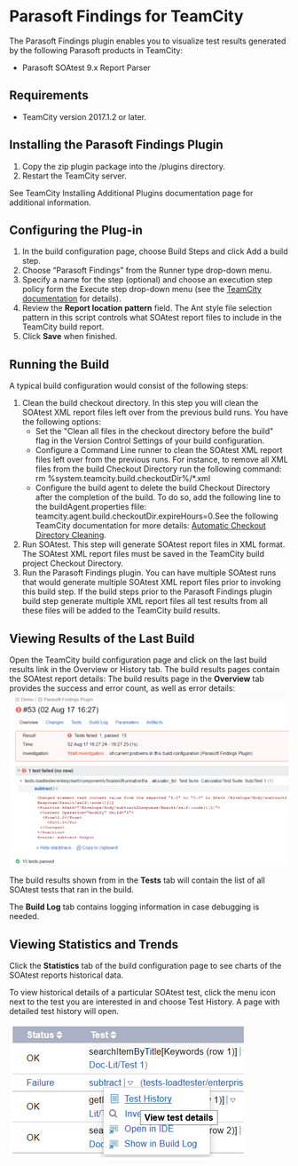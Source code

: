 # Parasoft Findings for TeamCity

The Parasoft Findings plugin enables you to visualize test results generated by the following Parasoft products in TeamCity:
* Parasoft SOAtest 9.x Report Parser

## Requirements

* TeamCity version 2017.1.2 or later.

## Installing the Parasoft Findings Plugin
1. Copy the zip plugin package into the <TeamCity Data Directory>/plugins directory.
2. Restart the TeamCity server.

See TeamCity Installing Additional Plugins documentation page for additional information.

## Configuring the Plug-in

1. In the build configuration page, choose Build Steps and click Add a build step. 
2. Choose “Parasoft Findings” from the Runner type drop-down menu.
3. Specify a name for the step (optional) and choose an execution step policy form the Execute step drop-down menu (see the [TeamCity documentation](https://confluence.jetbrains.com/display/TCD10/Configuring+Build+Steps) for details).
4. Review the **Report location pattern** field. The Ant style file selection pattern in this script controls what SOAtest report files to include in the TeamCity build report.
5. Click **Save** when finished.
 
## Running the Build

A typical build configuration would consist of the following steps:
1. Clean the build checkout directory. In this step you will clean the SOAtest XML report files left over from the previous build runs. You have the following options:
    - Set the "Clean all files in the checkout directory before the build" flag in the Version Control Settings of your build configuration.
    - Configure a Command Line runner to clean the SOAtest XML report files left over from the previous runs. For instance, to remove all XML files from the build Checkout Directory run the following command: rm %system.teamcity.build.checkoutDir%/*.xml
    - Configure the build agent to delete the build Checkout Directory after the completion of the build. To do so, add the following line to the buildAgent.properties flile: teamcity.agent.build.checkoutDir.expireHours=0.See the following TeamCity documentation for more details: [Automatic Checkout Directory Cleaning](https://confluence.jetbrains.com/display/TCD10/Build+Checkout+Directory#BuildCheckoutDirectory-AutomaticCheckoutDirectoryCleaning).
2. Run SOAtest. This step will generate SOAtest report files in XML format. The SOAtest XML report files must be saved in the TeamCity build project Checkout Directory.
3. Run the Parasoft Findings plugin. You can have multiple SOAtest runs that would generate multiple SOAtest XML report files prior to invoking this build step. If the build steps prior to the Parasoft Findings plugin build step generate multiple XML report files all test results from all these files will be added to the TeamCity build results.

## Viewing Results of the Last Build

Open the TeamCity build configuration page and click on the last build results link in the Overview or History tab. The build results pages contain the SOAtest report details:
The build results page in the **Overview** tab provides the success and error count, as well as error details:
![Report Details](images/reportDetails.png)

The build results shown from in the **Tests** tab will contain the list of all SOAtest tests that ran in the build.

The **Build Log** tab contains logging information in case debugging is needed.


## Viewing Statistics and Trends

Click the **Statistics** tab of the build configuration page to see charts of the SOAtest reports historical data.

To view historical details of a particular SOAtest test, click the menu icon next to the test you are interested in and choose Test History. A page with detailed test history will open.

![View Test History](images/testHistory.png)
